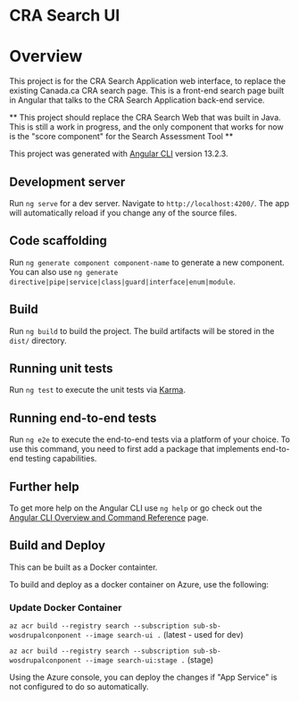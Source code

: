 # CRA Search UI

# Overview 
This project is for the CRA Search Application web interface, to replace the existing Canada.ca CRA search page. This is a front-end search page built in Angular that talks to the CRA Search Application back-end service.

** This project should replace the CRA Search Web that was built in Java. This is still a work in progress, and the only component that works for now is the "score component" for the Search Assessment Tool **


This project was generated with [Angular CLI](https://github.com/angular/angular-cli) version 13.2.3.

## Development server

Run `ng serve` for a dev server. Navigate to `http://localhost:4200/`. The app will automatically reload if you change any of the source files.

## Code scaffolding

Run `ng generate component component-name` to generate a new component. You can also use `ng generate directive|pipe|service|class|guard|interface|enum|module`.

## Build

Run `ng build` to build the project. The build artifacts will be stored in the `dist/` directory.

## Running unit tests

Run `ng test` to execute the unit tests via [Karma](https://karma-runner.github.io).

## Running end-to-end tests

Run `ng e2e` to execute the end-to-end tests via a platform of your choice. To use this command, you need to first add a package that implements end-to-end testing capabilities.

## Further help

To get more help on the Angular CLI use `ng help` or go check out the [Angular CLI Overview and Command Reference](https://angular.io/cli) page.


## Build and Deploy
This can be built as a Docker containter.

To build and deploy as a docker container on Azure, use the following:

### Update Docker Container
`az acr build --registry search --subscription sub-sb-wosdrupalconponent --image search-ui .`
(latest - used for dev)

`az acr build --registry search --subscription sub-sb-wosdrupalconponent --image search-ui:stage .` 
(stage)

Using the Azure console, you can deploy the changes if "App Service" is not configured to do so automatically.